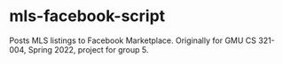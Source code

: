 # mls-facebook-script
Posts MLS listings to Facebook Marketplace. Originally for GMU CS 321-004, Spring 2022, project for group 5.
